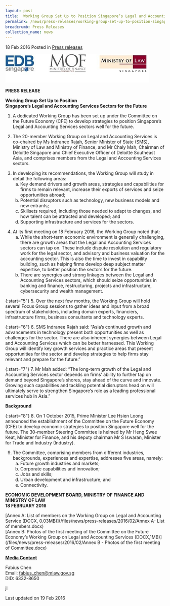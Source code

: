 ```yaml
---
layout: post
title:  Working Group Set Up to Position Singapore’s Legal and Accounting Services Sectors for the Future
permalink: /news/press-releases/working-group-set-up-to-position-singapores-legal-and-accounting
breadcrumb: Press Releases
collection_name: news
---
```


18 Feb 2016 Posted in [Press releases](/news/press-releases)

<img src="/images/news/press-releases/2016/1455855108145.jpg" alt="EDB MOF MinLaw Logos" style="width:454px">

**PRESS RELEASE**

**Working Group Set Up to Position**  
**Singapore’s Legal and Accounting Services Sectors for the Future**

1. A dedicated Working Group has been set up under the Committee on the Future Economy (CFE) to develop strategies to position Singapore’s Legal and Accounting Services sectors well for the future.  

2. The 20-member Working Group on Legal and Accounting Services is co-chaired by Ms Indranee Rajah, Senior Minister of State (SMS), Ministry of Law and Ministry of Finance, and Mr Chaly Mah, Chairman of Deloitte Singapore and Chief Executive Officer of Deloitte Southeast Asia, and comprises members from the Legal and Accounting Services sectors.

<ol start="3">
<li>In developing its recommendations, the Working Group will study in detail the following areas:

<ol style="list-style-type: lower-alpha;">
<li>Key demand drivers and growth areas, strategies and capabilities for firms to remain relevant, increase their exports of services and seize opportunities abroad;</li>
<li>Potential disruptors such as technology, new business models and new entrants;</li>
<li> Skillsets required, including those needed to adapt to changes, and how talent can be attracted and developed; and</li>
<li>Supporting infrastructure and services for the sectors.</li>
</ol>
</li>
</ol>

<ol start="4">
<li>At its first meeting on 18 February 2016, the Working Group noted that:


<ol style="list-style-type: lower-alpha;">
<li>While the short-term economic environment is generally challenging, there are growth areas that the Legal and Accounting Services sectors can tap on. These include dispute resolution and regulatory work for the legal sector, and advisory and business valuation for the accounting sector. This is also the time to invest in capability building, such as helping firms develop deep subject matter expertise, to better position the sectors for the future.</li>
<li>There are synergies and strong linkages between the Legal and Accounting Services sectors, which should seize opportunities in banking and finance, restructuring, projects and infrastructure, cybersecurity and wealth management. </li>
</ol>
</li>
</ol>

{:start="5"}
5. Over the next few months, the Working Group will hold several Focus Group sessions to gather ideas and input from a broad spectrum of stakeholders, including domain experts, financiers, infrastructure firms, business consultants and technology experts.


{:start="6"}
6. SMS Indranee Rajah said: “Asia’s continued growth and advancements in technology present both opportunities as well as challenges for the sector. There are also inherent synergies between Legal and Accounting Services which can be better harnessed. This Working Group will identify key growth services and practice areas that present opportunities for the sector and develop strategies to help firms stay relevant and prepare for the future.”

 
{:start="7"}
7. Mr Mah added: “The long-term growth of the Legal and Accounting Services sector depends on firms’ ability to further tap on demand beyond Singapore’s shores, stay ahead of the curve and innovate. Growing such capabilities and tackling potential disruptors head on will ultimately serve to strengthen Singapore’s role as a leading professional services hub in Asia.”

**Background**


{:start="8"}
8. On 1 October 2015, Prime Minister Lee Hsien Loong announced the establishment of the Committee on the Future Economy (CFE) to develop economic strategies to position Singapore well for the future. The 30-member Steering Committee is helmed by Mr Heng Swee Keat, Minister for Finance, and his deputy chairman Mr S Iswaran, Minister for Trade and Industry (Industry).

 
<ol start="9">
<li>The Committee, comprising members from different industries, backgrounds, experiences and expertise, addresses five areas, namely:

<ol style="list-style-type: lower-alpha;">
 <li>Future growth industries and markets;</li>
 <li>Corporate capabilities and innovation;</li>
 <li>Jobs and skills;</li>
 <li>Urban development and infrastructure; and</li>
 <li>Connectivity.</li>
</ol>
</li>
</ol>


**ECONOMIC DEVELOPMENT BOARD, MINISTRY OF FINANCE AND**  
**MINISTRY OF LAW**  
**18 FEBRUARY 2016**  

[Annex A: List of members on the Working Group on Legal and Accounting Service (DOCX, 0.03MB)](/files/news/press-releases/2016/02/Annex A- List of members.docx)  
[Annex B: Photos of the first meeting of the Committee on the Future Economy’s Working Group on Legal and Accounting Services (DOCX,1MB)](/files/news/press-releases/2016/02/Annex B - Photos of the first meeting of Committee.docx)

**<u>Media Contact</u>**

Fabius Chen  
Email: fabius_chen@mlaw.gov.sg  
DID: 6332-8650



jl


<p class="right-side-updated">Last updated on 19 Feb 2016
</p>


